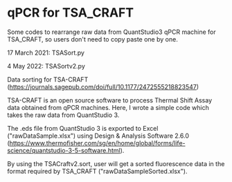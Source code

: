 # qPCR for TSA_CRAFT
Some codes to rearrange raw data from QuantStudio3 qPCR machine for TSA_CRAFT, so users don't need to copy paste one by one.

17 March 2021: TSASort.py

4 May 2022: TSASortv2.py

Data sorting for TSA-CRAFT (https://journals.sagepub.com/doi/full/10.1177/2472555218823547)

TSA-CRAFT is an open source software to process Thermal Shift Assay data obtained from qPCR machines.
Here, I wrote a simple code which takes the raw data from QuantStudio 3.

The .eds file from QuantStudio 3 is exported to Excel ("rawDataSample.xlsx") using Design & Analysis Software 2.6.0 (https://www.thermofisher.com/sg/en/home/global/forms/life-science/quantstudio-3-5-software.html).

By using the TSACraftv2.sort, user will get a sorted fluorescence data in the format required by TSA_CRAFT ("rawDataSampleSorted.xlsx").
